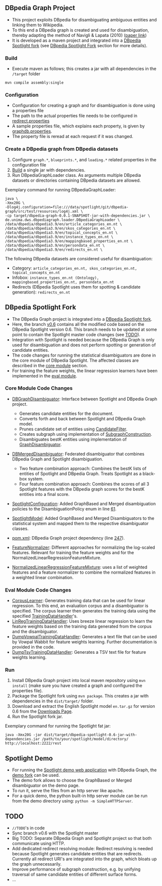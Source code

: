 ## DBpedia Graph Project
- This project exploits DBpedia for disambiguating ambiguous entities and linking them to Wikipedia.
- To this end a DBpedia graph is created and used for disambiguation, thereby adapting the method of Navigli & Lapata (2010) ([paper link](http://ieeexplore.ieee.org/xpls/abs_all.jsp?arnumber=4782967))
- It is developed as a maven project and integrated into a [DBpedia Spotlight fork](https://github.com/bernhardschaefer/dbpedia-spotlight) (see [DBpedia Spotlight Fork](#dbpedia-spotlight-fork) section for more details).

### Build
- Execute maven as follows; this creates a jar with all dependencies in the ```/target``` folder

```
mvn compile assembly:single
```

### Configuration
- Configuration for creating a graph and for disambiguation is done using a properties file
- The path to the actual properties file needs to be configured in [redirect.properties](https://github.com/bernhardschaefer/dbpedia-graph/blob/master/src/main/resources/redirect.properties)
- A sample properties file, which explains each property, is given by [graphdb.properties](https://github.com/bernhardschaefer/dbpedia-graph/blob/master/src/main/resources/graphdb.properties).
- The property file is reread at each request if it was changed.

### Create a DBpedia graph from DBpedia datasets
1. Configure ```graph.*```, ```blueprints.*```, and ```loading.*``` related properties in the configuration file
2. [Build](#build) a single jar with dependencies. 
3. Run DBpediaGraphLoader class. As arguments multiple DBpedia datasets or directories containing DBpedia datasets are allowed.

Exemplary command for running DBpediaGraphLoader:

```
java \
-Xmx20G \
-Dlog4j.configuration=file:///data/spotlight/git/dbpedia-graph/src/test/resources/log4j.xml \
-cp target/dbpedia-graph-0.0.1-SNAPSHOT-jar-with-dependencies.jar \
de.unima.dws.dbpediagraph.loader.DBpediaGraphLoader \
/data/dbpedia/dbpedia3.9/en/article_categories_en.nt \
/data/dbpedia/dbpedia3.9/en/skos_categories_en.nt \
/data/dbpedia/dbpedia3.9/en/topical_concepts_en.nt \
/data/dbpedia/dbpedia3.9/en/instance_types_en.nt \
/data/dbpedia/dbpedia3.9/en/mappingbased_properties_en.nt \
/data/dbpedia/dbpedia3.9/en/persondata_en.nt \
/data/dbpedia/dbpedia3.9/en/redirects_en.nt \
```

The following DBpedia datasets are considered useful for disambiguation:

- Category: ```article_categories_en.nt, skos_categories_en.nt, topical_concepts_en.nt```
- Infobox: ```instance_types_en.nt (Ontology), mappingbased_properties_en.nt, persondata_en.nt```
- Redirects (DBpedia Spotlight uses them for spotting & candidate generation): ```redirects_en.nt```

## DBpedia Spotlight Fork
- The DBpedia Graph project is integrated into a [DBpedia Spotlight fork](https://github.com/bernhardschaefer/dbpedia-spotlight).
- Here, the branch [v0.6](https://github.com/bernhardschaefer/dbpedia-spotlight/tree/v0.6) contains all the modified code based on the DBpedia Spotlight version 0.6. This branch needs to be updated at some point to contain the Spotlight master code changes (see [TODO](#todo)).
- Integration with Spotlight is needed because the DBpedia Graph is only used for disambiguation and does not perform spotting or generation of candidate entities.
- The code changes for running the statistical disambiguators are done in the core module of DBpedia Spotlight. The affected classes are described in the [core module](#core-module-code-changes) section.
- For training the feature weights, the linear regression learners have been implemented in the [eval module](#eval-module-code-changes).

### Core Module Code Changes
- [DBGraphDisambiguator](https://github.com/bernhardschaefer/dbpedia-spotlight/blob/v0.6/core/src/main/scala/org/dbpedia/spotlight/graphdb/DBGraphDisambiguator.scala): Interface between Spotlight and DBpedia Graph project.
  - Generates candidate entities for the document.
  - Converts forth and back between Spotlight and DBpedia Graph model.
  - Prunes candidate set of entities using [CandidateFilter](https://github.com/bernhardschaefer/dbpedia-graph/blob/master/src/main/java/de/unima/dws/dbpediagraph/subgraph/CandidateFilter.java).
  - Creates subgraph using implementation of [SubgraphConstruction](https://github.com/bernhardschaefer/dbpedia-graph/blob/master/src/main/java/de/unima/dws/dbpediagraph/subgraph/SubgraphConstruction.java).
  - Disambiguates bestK entities using implementation of [GraphDisambiguator](https://github.com/bernhardschaefer/dbpedia-graph/blob/master/src/main/java/de/unima/dws/dbpediagraph/disambiguate/GraphDisambiguator.java).
- [DBMergedDisambiguator](https://github.com/bernhardschaefer/dbpedia-spotlight/blob/v0.6/core/src/main/scala/org/dbpedia/spotlight/graphdb/DBMergedDisambiguator.scala): Federated disambiguator that combines DBpedia Graph and Spotlight disambiguation.
  - Two feature combination approach: Combines the bestK lists of entities of Spotlight and DBpedia Graph. Treats Spotlight as a black-box system.
  - Four feature combination approach: Combines the scores of all 3 Spotlight features with the DBpedia graph scores for the bestK entities into a final score.
- [SpotlightConfiguration](https://github.com/bernhardschaefer/dbpedia-spotlight/blob/v0.6/core/src/main/java/org/dbpedia/spotlight/model/SpotlightConfiguration.java): Added GraphBased and Merged disambiguation policies to the DisambiguationPolicy enum in line [61](https://github.com/bernhardschaefer/dbpedia-spotlight/blob/v0.6/core/src/main/java/org/dbpedia/spotlight/model/SpotlightConfiguration.java#L61).
- [SpotlightModel](https://github.com/bernhardschaefer/dbpedia-spotlight/blob/v0.6/core/src/main/scala/org/dbpedia/spotlight/db/SpotlightModel.scala): Added GraphBased and Merged Disambiguators to the statistical system and mapped them to the respective disambiguator classes.
- [pom.xml](https://github.com/bernhardschaefer/dbpedia-spotlight/blob/master/core/pom.xml): DBpedia Graph project dependency (line [247](https://github.com/bernhardschaefer/dbpedia-spotlight/blob/master/core/pom.xml#L247)).

- [FeatureNormalizer](https://github.com/bernhardschaefer/dbpedia-spotlight/blob/v0.6/core/src/main/scala/org/dbpedia/spotlight/disambiguate/mixtures/FeatureNormalizer.scala): Different approaches for normalizing the log-scaled features. Relevant for training the feature weights and for the NormalizedLinearRegressionFeatureMixture.
- [NormalizedLinearRegressionFeatureMixture](https://github.com/bernhardschaefer/dbpedia-spotlight/blob/v0.6/core/src/main/scala/org/dbpedia/spotlight/disambiguate/mixtures/NormalizedLinearRegressionFeatureMixture.scala): uses a list of weighted features and a feature normalizer to combine the normalized features in a weighted linear combination.

### Eval Module Code Changes
- [CorpusLearner](https://github.com/bernhardschaefer/dbpedia-spotlight/blob/v0.6/eval/src/main/scala/org/dbpedia/spotlight/learning/CorpusLearner.scala): Generates training data that can be used for linear regression. To this end, an evaluation corpus and a disambiguator is specified. The corpus learner then generates the training data using the specified [TrainingDataHandler](https://github.com/bernhardschaefer/dbpedia-spotlight/blob/v0.6/eval/src/main/scala/org/dbpedia/spotlight/learning/TrainingDataHandler.scala)'s. 
- [LinRegTrainingDataHandler](https://github.com/bernhardschaefer/dbpedia-spotlight/blob/v0.6/eval/src/main/scala/org/dbpedia/spotlight/learning/TrainingDataHandler.scala#L15): Uses breeze linear regression to learn the feature weights based on the training data generated from the corpus and the disambiguator.
- [DumpVowpalTrainingDataHandler](https://github.com/bernhardschaefer/dbpedia-spotlight/blob/v0.6/eval/src/main/scala/org/dbpedia/spotlight/learning/TrainingDataHandler.scala#L43): Generates a text file that can be used by Vowpal Wabbit for feature weights learning. Further documentation is provided in the code.
- [DumpTsvTrainingDataHandler](https://github.com/bernhardschaefer/dbpedia-spotlight/blob/v0.6/eval/src/main/scala/org/dbpedia/spotlight/learning/TrainingDataHandler.scala#L63): Generates a TSV text file for feature weights learning.

### Run
1. Install DBpedia Graph project into local maven repository using ```mvn install``` (make sure you have created a graph and configured the properties file).
2. Package the Spotlight fork using ```mvn package```. This creates a jar with dependencies in the ```dist/target/``` folder.
3. Download and extract the English Spotlight model ```en.tar.gz``` for version 0.6 from the [Downloads Page](http://spotlight.sztaki.hu/downloads/raw).
4. Run the Spotlight fork jar.

Exemplary command for running the Spotlight fat jar:

```
java -Xmx20G -jar dist/target/dbpedia-spotlight-0.6-jar-with-dependencies.jar /path/to/your/spotlight/model/directory/ http://localhost:2222/rest
```

## Spotlight Demo
- For running the [Spotlight demo web application](http://dbpedia-spotlight.github.io/demo/) with DBpedia Graph, the [demo fork](https://github.com/bernhardschaefer/demo) can be used.
- The demo fork allows to choose the GraphBased or Merged disambiguator on the demo page.
- To run it, serve the files from an http server like apache.
- For a quick demo, the python built-in http server module can be run from the demo directory using: ```python -m SimpleHTTPServer```.

## TODO
- ```//TODO```'s in code
- Sync branch v0.6 with the Spotlight master
- Big TODO: Separate DBpedia Graph and Spotlight project so that both communicate using HTTP.
- Add dedicated redirect resolving module: Redirect resolving is needed because Spotlight generates candidate entities that are redirects. Currently all redirect URI's are integrated into the graph, which bloats up the graph unnecessarily.
- Improve performance of subgraph construction, e.g. by unifying traversal of same candidate entities of different surface forms.
- ...
